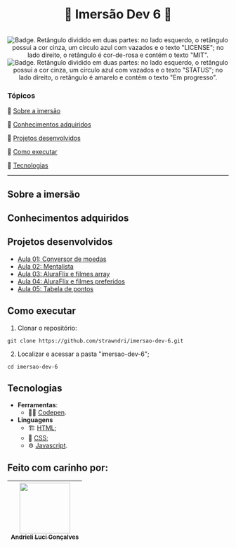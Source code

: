 <h1 align="center"> 🤿 Imersão Dev 6 🤿 </h1>

<p align="center">
  <img src="https://i.imgur.com/Yf5lXbz.png" alt=''/>
</p>

<p align="center">
    <img src='https://img.shields.io/badge/License-MIT-f2a2b7?style=for-the-badge&logo=appveyor' alt='Badge. Retângulo dividido em duas partes: no lado esquerdo, o retângulo possui a cor cinza, um círculo azul com vazados e o texto "LICENSE"; no lado direito, o retângulo é cor-de-rosa e contém o texto "MIT".'>
    <img src='https://img.shields.io/badge/Status-Em progresso-DBD375?style=for-the-badge&logo=appveyor' alt='Badge. Retângulo dividido em duas partes: no lado esquerdo, o retângulo possui a cor cinza, um círculo azul com vazados e o texto "STATUS"; no lado direito, o retângulo é amarelo e contém o texto "Em progresso".'>
</p>

### Tópicos 

:small_blue_diamond: [Sobre a imersão](#sobre-a-imersão)

:small_blue_diamond: [Conhecimentos adquiridos](#conhecimentos-adquiridos)

:small_blue_diamond: [Projetos desenvolvidos](#projetos-desenvolvidos)

:small_blue_diamond: [Como executar](#como-executar)

:small_blue_diamond: [Tecnologias](#tecnologias)

---
## Sobre a imersão 


## Conhecimentos adquiridos


## Projetos desenvolvidos
- [Aula 01: Conversor de moedas](https://github.com/strawndri/imersao-dev-6/tree/aula-1)
- [Aula 02: Mentalista](https://github.com/strawndri/imersao-dev-6/tree/aula-2)
- [Aula 03: AluraFlix e filmes array](https://github.com/strawndri/imersao-dev-6/tree/aula-3)
- [Aula 04: AluraFlix e filmes preferidos](https://github.com/strawndri/imersao-dev-6/tree/aula-4)
- [Aula 05: Tabela de pontos](https://github.com/strawndri/imersao-dev-6/tree/aula-5)

## Como executar

1. Clonar o repositório:
```
git clone https://github.com/strawndri/imersao-dev-6.git
```

2. Localizar e acessar a pasta "imersao-dev-6";
```
cd imersao-dev-6
```

## Tecnologias
- **Ferramentas**:
  - 👩‍💻 [Codepen](https://codepen.io/).
- **Linguagens**
  - 🏗️ [HTML](https://www.w3schools.com/html/default.asp);
  - 💅 [CSS](https://www.w3schools.com/css/default.asp);
  - ⚙️ [Javascript](https://developer.mozilla.org/en-US/docs/Web/JavaScript).

## Feito com carinho por:

| [<img src="https://avatars.githubusercontent.com/u/62841828?v=4" width=115><br><sub>Andrieli Luci Gonçalves</sub>](https://github.com/strawndri) |
| :---: |
